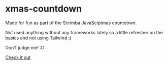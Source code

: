 # xmas-countdown

Made for fun as part of the Scrimba JavaSciptmas countdown.

Not used anything without any frameworks lately so a little refresher on the basics and not using Tailwind ;(

Don't judge me! :D

[Check it out](https://scrimba-xmas-countdown.netlify.app/)
